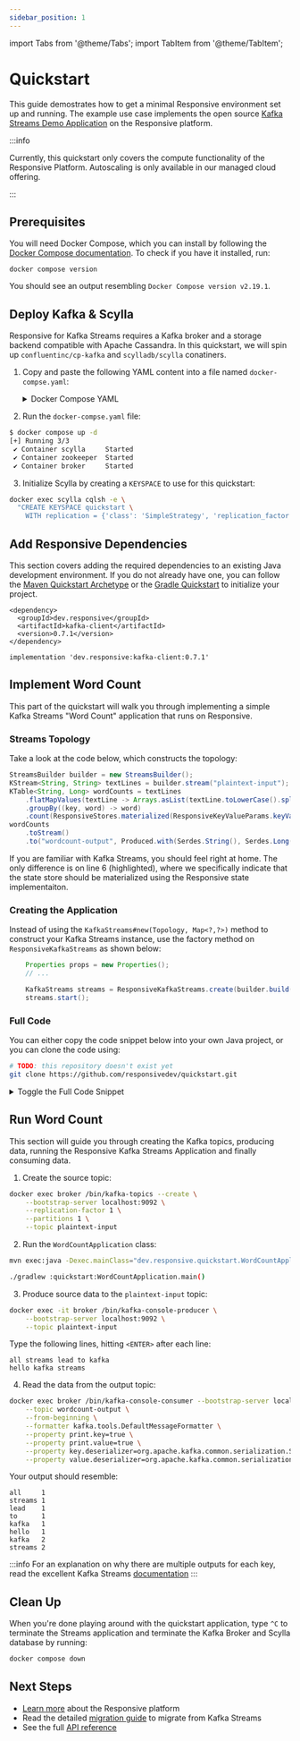 ```yaml
---
sidebar_position: 1
---
```


import Tabs from '@theme/Tabs';
import TabItem from '@theme/TabItem';

# Quickstart

This guide demostrates how to get a minimal Responsive environment set up and
running. The example use case implements the open source [Kafka Streams Demo 
Application](https://kafka.apache.org/documentation/streams/quickstart) on
the Responsive platform.

:::info

Currently, this quickstart only covers the compute functionality of the 
Responsive Platform. Autoscaling is only available in our managed cloud
offering.

:::

## Prerequisites

You will need Docker Compose, which you can install by following the [Docker
Compose documentation](https://docs.docker.com/compose/install/). To check if
you have it installed, run:

```
docker compose version
```

You should see an output resembling `Docker Compose version v2.19.1`.

## Deploy Kafka & Scylla

Responsive for Kafka Streams requires a Kafka broker and a storage backend
compatible with Apache Cassandra. In this quickstart, we will spin up 
`confluentinc/cp-kafka` and `scylladb/scylla` conatiners. 

1. Copy and paste the following YAML content into a file named 
  `docker-compse.yaml`:

   <details>
    <summary>
    Docker Compose YAML
    </summary>

    ```yaml title="docker-compose.yml"
    ---
    version: '3'
    services:
      zookeeper:
        image: confluentinc/cp-zookeeper:7.3.0
        container_name: zookeeper
        environment:
          ZOOKEEPER_CLIENT_PORT: 2181
          ZOOKEEPER_TICK_TIME: 2000

      broker:
        image: confluentinc/cp-kafka:7.3.0
        container_name: broker
        ports:
        # To learn about configuring Kafka for access across networks see
        # https://www.confluent.io/blog/kafka-client-cannot-connect-to-broker-on-aws-on-docker-etc/
          - "9092:9092"
        depends_on:
          - zookeeper
        environment:
          KAFKA_BROKER_ID: 1
          KAFKA_ZOOKEEPER_CONNECT: 'zookeeper:2181'
          KAFKA_LISTENER_SECURITY_PROTOCOL_MAP: PLAINTEXT:PLAINTEXT,PLAINTEXT_INTERNAL:PLAINTEXT
          KAFKA_ADVERTISED_LISTENERS: PLAINTEXT://localhost:9092,PLAINTEXT_INTERNAL://broker:29092
          KAFKA_OFFSETS_TOPIC_REPLICATION_FACTOR: 1
          KAFKA_TRANSACTION_STATE_LOG_MIN_ISR: 1
          KAFKA_TRANSACTION_STATE_LOG_REPLICATION_FACTOR: 1
          KAFKA_LOG_RETENTION_CHECK_INTERVAL_MS: 1000

      scylla:
        image: scylladb/scylla:latest
        container_name: scylla
        ports:
          - "9042:9042"
    ```
  </details>

2. Run the `docker-compse.yaml` file:
  ```bash
  $ docker compose up -d
  [+] Running 3/3
   ✔ Container scylla     Started                                                0.2s
   ✔ Container zookeeper  Started                                                0.2s
   ✔ Container broker     Started                                                0.4s

  ```

3. Initialize Scylla by creating a `KEYSPACE` to use for this quickstart:
  ```bash
  docker exec scylla cqlsh -e \
    "CREATE KEYSPACE quickstart \
      WITH replication = {'class': 'SimpleStrategy', 'replication_factor': 1};"

  ```

## Add Responsive Dependencies

This section covers adding the required dependencies to an existing Java
development environment. If you do not already have one, you can follow
the [Maven Quickstart Archetype](https://maven.apache.org/guides/getting-started/maven-in-five-minutes.html) 
or the [Gradle Quickstart](https://docs.gradle.org/current/userguide/part1_gradle_init.html) 
to initialize your project.

<Tabs groupId="build-system">
  <TabItem value="maven" label="Maven" default>

  ```
  <dependency>
    <groupId>dev.responsive</groupId>
    <artifactId>kafka-client</artifactId>
    <version>0.7.1</version>
  </dependency>
  ```
  </TabItem>
  <TabItem value="gradle" label="Gradle">

  ```
  implementation 'dev.responsive:kafka-client:0.7.1'
  ```
  </TabItem>
</Tabs>

## Implement Word Count

This part of the quickstart will walk you through implementing a simple Kafka
Streams "Word Count" application that runs on Responsive. 

### Streams Topology

Take a look at the code below, which constructs the topology:

```java {6} showLineNumbers
StreamsBuilder builder = new StreamsBuilder();
KStream<String, String> textLines = builder.stream("plaintext-input");
KTable<String, Long> wordCounts = textLines
    .flatMapValues(textLine -> Arrays.asList(textLine.toLowerCase().split("\\W+")))
    .groupBy((key, word) -> word)
    .count(ResponsiveStores.materialized(ResponsiveKeyValueParams.keyValue("counts-store")));
wordCounts
    .toStream()
    .to("wordcount-output", Produced.with(Serdes.String(), Serdes.Long()));
```

If you are familiar with Kafka Streams, you should feel right at home. The 
only difference is on line 6 (highlighted), where we specifically indicate
that the state store should be materialized using the Responsive state
implementaiton.

### Creating the Application

Instead of using the `KafkaStreams#new(Topology, Map<?,?>)` method to construct
your Kafka Streams instance, use the factory method on `ResponsiveKafkaStreams`
as shown below:

```java {4} showLineNumbers
    Properties props = new Properties();
    // ...

    KafkaStreams streams = ResponsiveKafkaStreams.create(builder.build(), props);
    streams.start();
```


### Full Code

You can either copy the code snippet below into your own Java project, or
you can clone the code using:

```bash
# TODO: this repository doesn't exist yet
git clone https://github.com/responsivedev/quickstart.git
```

<details>
  <summary>
  Toggle the Full Code Snippet
  </summary>

  ```java title="ResponsiveWordCountApplication.java"
  import dev.responsive.kafka.api.ResponsiveKafkaStreams;
  import dev.responsive.kafka.api.ResponsiveKeyValueParams;
  import dev.responsive.kafka.api.ResponsiveStores;
  import dev.responsive.kafka.config.ResponsiveConfig;
  import java.util.Arrays;
  import java.util.Properties;
  import org.apache.kafka.common.serialization.Serdes;
  import org.apache.kafka.streams.KafkaStreams;
  import org.apache.kafka.streams.StreamsBuilder;
  import org.apache.kafka.streams.StreamsConfig;
  import org.apache.kafka.streams.kstream.KStream;
  import org.apache.kafka.streams.kstream.KTable;
  import org.apache.kafka.streams.kstream.Produced;


  public class ResponsiveWordCountApplication {
    public static void main(final String[] args) throws Exception {
      Properties props = new Properties();

      // Kafka Streams Configs
      props.put(StreamsConfig.APPLICATION_ID_CONFIG, "wordcount-application");
      props.put(StreamsConfig.BOOTSTRAP_SERVERS_CONFIG, "localhost:9092");
      props.put(StreamsConfig.DEFAULT_KEY_SERDE_CLASS_CONFIG, Serdes.String().getClass());
      props.put(StreamsConfig.DEFAULT_VALUE_SERDE_CLASS_CONFIG, Serdes.String().getClass());

      // Responsive Configs
      props.put(ResponsiveConfig.STORAGE_HOSTNAME_CONFIG, "localhost");
      props.put(ResponsiveConfig.STORAGE_PORT_CONFIG, "9042");
      props.put(ResponsiveConfig.STORAGE_DATACENTER_CONFIG, "datacenter1");
      props.put(ResponsiveConfig.TENANT_ID_CONFIG, "quickstart");

      StreamsBuilder builder = new StreamsBuilder();
      KStream<String, String> textLines = builder.stream(plaintext-input");
      KTable<String, Long> wordCounts = textLines
          .flatMapValues(textLine -> Arrays.asList(textLine.toLowerCase().split("\\W+")))
          .groupBy((key, word) -> word)
          .count(ResponsiveStores.materialized(ResponsiveKeyValueParams.keyValue("counts-store")));
      wordCounts
          .toStream()
          .to("wordcount-output", Produced.with(Serdes.String(), Serdes.Long()));

      KafkaStreams streams = ResponsiveKafkaStreams.create(builder.build(), props);
      streams.start();
    }
  }
  ```
</details>

## Run Word Count

This section will guide you through creating the Kafka topics, producing data,
running the Responsive Kafka Streams Application and finally consuming data.

1. Create the source topic:

```bash
docker exec broker /bin/kafka-topics --create \
    --bootstrap-server localhost:9092 \
    --replication-factor 1 \
    --partitions 1 \
    --topic plaintext-input
```

2. Run the `WordCountApplication` class:

<Tabs groupId="build-system">
  <TabItem value="maven" label="Maven" default>

  ```bash
  mvn exec:java -Dexec.mainClass="dev.responsive.quickstart.WordCountApplication"
  ```
  </TabItem>
  <TabItem value="gradle" label="Gradle">

  ```bash
  ./gradlew :quickstart:WordCountApplication.main()
  ```
  </TabItem>
</Tabs>

3. Produce source data to the `plaintext-input` topic:

```bash
docker exec -it broker /bin/kafka-console-producer \
    --bootstrap-server localhost:9092 \
    --topic plaintext-input
```
Type the following lines, hitting `<ENTER>` after each line:
```
all streams lead to kafka
hello kafka streams
```

4. Read the data from the output topic:

```bash
docker exec broker /bin/kafka-console-consumer --bootstrap-server localhost:9092 \
    --topic wordcount-output \
    --from-beginning \
    --formatter kafka.tools.DefaultMessageFormatter \
    --property print.key=true \
    --property print.value=true \
    --property key.deserializer=org.apache.kafka.common.serialization.StringDeserializer \
    --property value.deserializer=org.apache.kafka.common.serialization.LongDeserializer
```
Your output should resemble:
```
all	    1
streams	1
lead	1
to	    1
kafka	1
hello	1
kafka	2
streams	2
```

:::info
For an explanation on why there are multiple outputs for each key, read
the excellent Kafka Streams [documentation](https://kafka.apache.org/35/documentation/streams/quickstart)
:::

## Clean Up

When you're done playing around with the quickstart application, type `^C` 
to terminate the Streams application and terminate the Kafka Broker and
Scylla database by running:
```bash
docker compose down
```

## Next Steps

- [Learn more](/concepts/introduction) about the Responsive platform
- Read the detailed [migration guide](migrate-kafka-streams) to migrate
  from Kafka Streams
- See the full [API reference](/category/api-reference)
